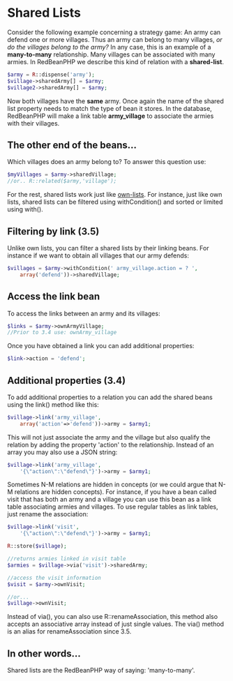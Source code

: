 # Shared Lists

Consider the following example concerning a strategy game:
An army can defend one or more villages. Thus an army can belong to many villages, _or
do the villages belong to the army?_ In any case, this is an example of a
**many-to-many** relationship. Many villages can be associated with many armies.
In RedBeanPHP we describe this kind of relation with a **shared-list**.

```php
$army = R::dispense('army');
$village->sharedArmy[] = $army;
$village2->sharedArmy[] = $army;
```

Now both villages have the **same** army. Once again the name of the shared list
property needs to match the type of bean it stores. In the database, RedBeanPHP will
make a link table **army_village** to associate the armies with their villages.

## The other end of the beans&hellip;

Which villages does an army belong to? To answer this question use:

```php
$myVillages = $army->sharedVillage;
//or.. R::related($army,'village');
```

For the rest, shared lists work just like [own-lists](/adding_lists "Adding Lists").
For instance, just like own lists, shared lists can be filtered using withCondition() and sorted or limited
using with().

## Filtering by link (3.5)

Unlike own lists, you can filter a shared lists by their linking beans.
For instance if we want to obtain all villages that our army defends:

```php
$villages = $army->withCondition(' army_village.action = ? ',
	array('defend'))->sharedVillage;
```

## Access the link bean

To access the links between an army and its villages:

```php
$links = $army->ownArmyVillage;
//Prior to 3.4 use: ownArmy_village
```

Once you have obtained a link you can add additional properties:

```php
$link->action = 'defend';
```

## Additional properties (3.4)

To add additional properties to a relation you can add the
shared beans using the link() method like this:

```php
$village->link('army_village',
	array('action'=>'defend'))->army = $army1;
```

This will not just associate the army and the village but also
qualify the relation by adding the property 'action' to the relationship.
Instead of an array you may also use a JSON string:

```php
$village->link('army_village',
	'{\"action\":\"defend\"}')->army = $army1;
```

Sometimes N-M relations are hidden in concepts (or we could argue
that N-M relations are hidden concepts).
For instance, if you have a bean called visit that has both
an army and a village you can use this bean as a link table associating
armies and villages.
To use regular tables as link tables, just rename the
association:

```php
$village->link('visit',
	'{\"action\":\"defend\"}')->army = $army1;

R::store($village);

//returns armies linked in visit table
$armies = $village->via('visit')->sharedArmy;

//access the visit information
$visit = $army->ownVisit;

//or...
$village->ownVisit;
```

Instead of via(), you can also use R::renameAssociation, this method also accepts an associative array instead of just
single values. The via() method is an alias for renameAssociation since 3.5.

## In other words&hellip;

Shared lists are the RedBeanPHP way of saying: 'many-to-many'.
